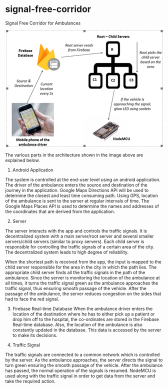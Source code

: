 # signal-free-corridor
 Signal Free Corridor for Ambulances


![Alt text](images/architecture.png?raw=true "Architecture")

The various parts in the architecture shown in the image above are explained below.

1. Android Application

The system is controlled at the end-user level using an android application. The driver of the ambulance enters the source and destination of the journey in the application. Google Maps Directions API will be used to determine the closest and least time consuming path. Using GPS, location of the ambulance is sent to the server at regular intervals of time. The Google Maps Places API is used to determine the names and addresses of the coordinates that are derived from the application.

2. Server

The server interacts with the app and controls the traffic signals. It is decentralized system with a main server/root server and several smaller servers/child servers (similar to proxy servers). Each child server is responsible for controlling the traffic signals of a certain area of the city. The decentralized system leads to high degree of reliability. 

When the shortest path is received from the app, the input is mapped to the child server responsible for the area in the city in which the path lies. The appropriate child server finds all the traffic signals in the path of the ambulance. Since the server is monitoring the location of the ambulance at all times, it turns the traffic signal green as the ambulance approaches the traffic signal, thus ensuring smooth passage of the vehicle. After the passage of the ambulance, the server reduces congestion on the sides that had to face the red signal.

3. Firebase Real-time Database
When the ambulance driver enters the location of the destination where he has to either pick up a patient or drop him off to the hospital, the co-ordinates are stored in the Firebase Real-time database. Also, the location of the ambulance is also constantly updated in the database. This data is accessed by the server to make its decisions.


4. Traffic Signal

The traffic signals are connected to a common network which is controlled by the server. As the ambulance approaches, the server directs the signal to turn green ensuring the smooth passage of the vehicle. After the ambulance has passed, the normal operation of the signals is resumed. NodeMCU is used along with the traffic signal in order to get data from the server and take the required action.
